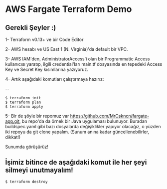 # AWS Fargate Terraform Demo

## Gerekli Şeyler :)

1- Terraform v0.13+ ve bir Code Editor

2- AWS hesabı ve US East 1 (N. Virginia)'da default bir VPC.

3- AWS IAM'den, AdministratorAccess'i olan bir Programmatic Access kullanıcısı yaratıp, ilgili credential'ları main.tf dosyasında en tepedeki Access Key ve Secret Key kısımlarına yazıyoruz.

4- Artık aşağıdaki komutları çalıştırmaya hazırız:

--
```
$ terraform init
$ terraform plan
$ terraform apply
```

5- Bir de şöyle bir repomuz var https://github.com/MrCskncn/fargate-app.git, bu repo'da da örnek bir Java uygulaması bulunuyor. Buradan buildspec.yaml gibi bazı dosyalarda değişiklikler yapıyor olacağız, o yüzden iki repoyu da git clone yapalım. (Sunum anına kadar güncellenebilirler, dikkat!)

Sunumda görüşürüz!


## İşimiz bitince de aşağıdaki komut ile her şeyi silmeyi unutmayalım!

```
$ terraform destroy
```